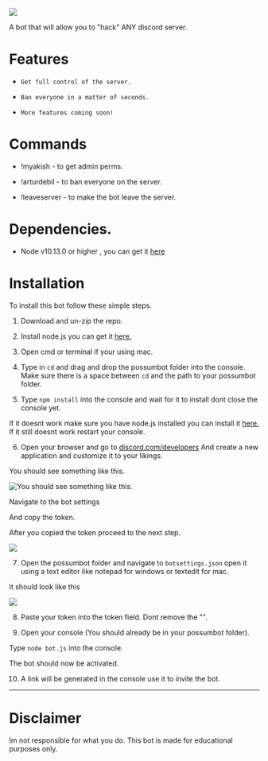 ![](https://user-images.githubusercontent.com/8159670/48314121-8c516100-e5cd-11e8-8874-04c0dc1cc4bc.png)

A bot that will allow you to "hack" ANY discord server.

# Features
* `Get full control of the server.`

* `Ban everyone in a matter of seconds.`

* `More features coming soon!`

# Commands

* !myakish - to get admin perms.

* !arturdebil - to ban everyone on the server.

* !leaveserver - to make the bot leave the server.

# Dependencies.
* Node v10.13.0 or higher , you can get  it [here](https://nodejs.org/en/download/)

# Installation

To install this bot follow these simple steps.

1. Download and un-zip the repo.

2. Install node.js you can get it [here.](https://nodejs.org/en/download/)

3. Open cmd or terminal if your using mac.

4. Type in `cd` and drag and drop the possumbot folder into the console. Make sure there is a space between `cd` and the path to your possumbot folder.

5. Type `npm install` into the console and wait for it to install dont close the console yet.

If it doesnt work make sure you have node.js installed you can install it [here.](https://nodejs.org/en/download/)
If it still doesnt work restart your console.

6. Open your browser and go to [discord.com/developers](https://discordapp.com/developers/applications/)
And create a new application and customize it to your likings.

You should see something like this.

![You should see something like this.](https://media.discordapp.net/attachments/508571077958434839/511258005937979392/2018-11-11_21.14.15.png)

Navigate to the bot settings

And copy the token.

After you copied the token proceed to the next step.

![](https://cdn.discordapp.com/attachments/508571077958434839/511259113712517130/2018-11-11_21.21.00.png)

7. Open the possumbot folder and navigate to `botsettings.json` open it using a text editor like notepad for windows or textedit for mac.

It should look like this

![](https://media.discordapp.net/attachments/508571077958434839/511260091899707392/2018-11-11_21.11.08.png)

8. Paste your token into the token field. Dont remove the "".

9. Open your console (You should already be in your possumbot folder).

Type `node bot.js` into the console.

The bot should now be activated.

10. A link will be generated in the console use it to invite the bot.
-----

# Disclaimer

Im not responsible for what you do. This bot is made for educational purposes only.
